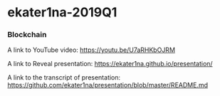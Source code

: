 # ekater1na-2019Q1
### Blockchain

A link to  YouTube video:
https://youtu.be/U7aRHKbOJRM

A link to  Reveal presentation:
https://ekater1na.github.io/presentation/

A link to the transcript of  presentation:
https://github.com/ekater1na/presentation/blob/master/README.md
